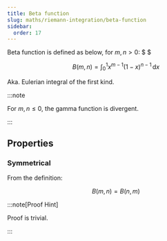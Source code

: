 ```yaml
---
title: Beta function
slug: maths/riemann-integration/beta-function
sidebar:
  order: 17
---
```


Beta function is defined as below, for $m,n\gt 0$: $ $

```math
B(m,n)=\int_0^1 x^{m-1}(1-x)^{n-1}\,\text{d}x
```

Aka. Eulerian integral of the first kind.

:::note

For $m,n\le 0$, the gamma function is divergent.

:::

## Properties

### Symmetrical

From the definition:

```math
B(m,n) = B(n,m)
```

:::note[Proof Hint]

Proof is trivial.

:::

